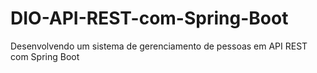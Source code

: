 # DIO-API-REST-com-Spring-Boot
Desenvolvendo um sistema de gerenciamento de pessoas em API REST com Spring Boot
